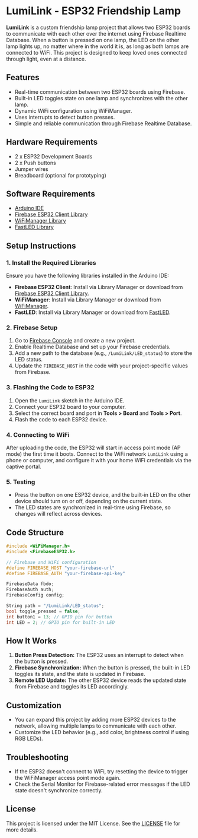# LumiLink - ESP32 Friendship Lamp

**LumiLink** is a custom friendship lamp project that allows two ESP32 boards to communicate with each other over the internet using Firebase Realtime Database. When a button is pressed on one lamp, the LED on the other lamp lights up, no matter where in the world it is, as long as both lamps are connected to WiFi. This project is designed to keep loved ones connected through light, even at a distance.

## Features

- Real-time communication between two ESP32 boards using Firebase.
- Built-in LED toggles state on one lamp and synchronizes with the other lamp.
- Dynamic WiFi configuration using WiFiManager.
- Uses interrupts to detect button presses.
- Simple and reliable communication through Firebase Realtime Database.

## Hardware Requirements

- 2 x ESP32 Development Boards
- 2 x Push buttons
- Jumper wires
- Breadboard (optional for prototyping)

## Software Requirements

- [Arduino IDE](https://www.arduino.cc/en/software)
- [Firebase ESP32 Client Library](https://github.com/mobizt/Firebase-ESP32)
- [WiFiManager Library](https://github.com/tzapu/WiFiManager)
- [FastLED Library](https://github.com/FastLED/FastLED)

## Setup Instructions

### 1. Install the Required Libraries

Ensure you have the following libraries installed in the Arduino IDE:

- **Firebase ESP32 Client**: Install via Library Manager or download from [Firebase ESP32 Client Library](https://github.com/mobizt/Firebase-ESP32).
- **WiFiManager**: Install via Library Manager or download from [WiFiManager](https://github.com/tzapu/WiFiManager).
- **FastLED**: Install via Library Manager or download from [FastLED](https://github.com/FastLED/FastLED).

### 2. Firebase Setup

1. Go to [Firebase Console](https://console.firebase.google.com/) and create a new project.
2. Enable Realtime Database and set up your Firebase credentials.
3. Add a new path to the database (e.g., `/LumiLink/LED_status`) to store the LED status.
4. Update the `FIREBASE_HOST` in the code with your project-specific values from Firebase.

### 3. Flashing the Code to ESP32

1. Open the `LumiLink` sketch in the Arduino IDE.
2. Connect your ESP32 board to your computer.
3. Select the correct board and port in **Tools > Board** and **Tools > Port**.
4. Flash the code to each ESP32 device.

### 4. Connecting to WiFi

After uploading the code, the ESP32 will start in access point mode (AP mode) the first time it boots. Connect to the WiFi network `LumiLink` using a phone or computer, and configure it with your home WiFi credentials via the captive portal.

### 5. Testing

- Press the button on one ESP32 device, and the built-in LED on the other device should turn on or off, depending on the current state.
- The LED states are synchronized in real-time using Firebase, so changes will reflect across devices.

## Code Structure

```cpp
#include <WiFiManager.h>
#include <FirebaseESP32.h>

// Firebase and WiFi configuration
#define FIREBASE_HOST "your-firebase-url"
#define FIREBASE_AUTH "your-firebase-api-key"

FirebaseData fbdo;
FirebaseAuth auth;
FirebaseConfig config;

String path = "/LumiLink/LED_status";
bool toggle_pressed = false;
int button1 = 13; // GPIO pin for button
int LED = 2; // GPIO pin for built-in LED
```
## How It Works

1. **Button Press Detection:** The ESP32 uses an interrupt to detect when the button is pressed.
2. **Firebase Synchronization:** When the button is pressed, the built-in LED toggles its state, and the state is updated in Firebase.
3. **Remote LED Update:** The other ESP32 device reads the updated state from Firebase and toggles its LED accordingly.

## Customization

- You can expand this project by adding more ESP32 devices to the network, allowing multiple lamps to communicate with each other.
- Customize the LED behavior (e.g., add color, brightness control if using RGB LEDs).

## Troubleshooting

- If the ESP32 doesn't connect to WiFi, try resetting the device to trigger the WiFiManager access point mode again.
- Check the Serial Monitor for Firebase-related error messages if the LED state doesn't synchronize correctly.

## License

This project is licensed under the MIT License. See the [LICENSE](LICENSE) file for more details.
